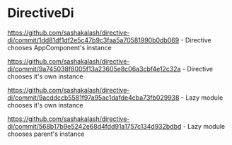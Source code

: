 # DirectiveDi

https://github.com/sashakalash/directive-di/commit/1dd81df1df2e5c47b9c3faa5a70581990b0db069 - Directive chooses AppComponent's instance

https://github.com/sashakalash/directive-di/commit/9a745038f8005f13a23605e8c06a3cbf4e12c32a -  Directive chooses it's own instance

https://github.com/sashakalash/directive-di/commit/9acddccb5581f97a95ac1dafde4cba73fb029938 - Lazy module chooses it's own instance

https://github.com/sashakalash/directive-di/commit/568b17b9e5242e68d4fdd91a1757c134d932bdbd - Lazy module chooses parent's instance
